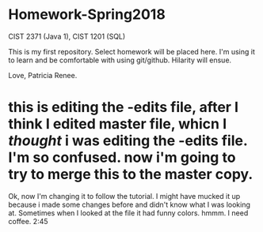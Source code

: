 # Homework-Spring2018
CIST 2371 (Java 1), CIST 1201 (SQL)

This is my first repository. Select homework will be placed here.  I'm using it to learn and be comfortable with using git/github. Hilarity will ensue.

Love, Patricia Renee.

this is editing the -edits file, after I think I edited master file, whicn I *thought* i was editing the -edits file. 
I'm so confused.  now i'm going to try to merge this to the master copy.
=======
Ok, now I'm changing it to follow the tutorial.  I might have mucked it up because i made some changes before and didn't 
know what I was looking at.  Sometimes when I looked at the file it had funny colors. hmmm.  I need coffee.
2:45

